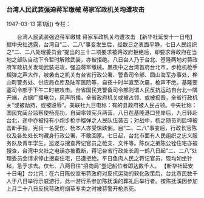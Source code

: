 ### 台湾人民武装强迫蒋军缴械  蒋家军政机关均遭攻击

1947-03-13
第1版()
专栏：

　　台湾人民武装强迫蒋军缴械
    蒋家军政机关均遭攻击
    【新华社延安十一日电】据中央社透露，台湾自“二、二八”事变发生后，经数日之表面平静，七日人民组织之“二、二八处理委员会”提出的三十二项要求被蒋政府拒绝后，即要求蒋政府在当地之部队自动下令暂时解除武装，亦被拒绝。八日台人乃于台北、基隆两地对蒋政府军政机关发动武装进攻，强迫蒋军缴械。黑夜中之台湾首府台北市，步枪机枪手榴弹之声大作，被袭击之机关有台省行政公署、警备司令部、圆山海军办事处，桦山町警务处、供应局仓库及陆军医院等，自夜十时半直至次晨，枪声不绝。基隆要塞司令部于下午二时被攻击。台省国民党警备司令部则谓人民反抗运动自台北一隅开端，占据广播电台，风声所播，全省政府机关或被占领、或被捣毁，全省行政机关“或被劫持，或被殴辱”。美联社九日电称：有的县政府被人民占领。中央社称：国民党闽台监察使杨亮功，自闽率领宪兵两营，八日在基隆港口登岸后，九日转赴台北，途中亦被持有小炮步枪手榴弹之人民队伍袭击；对战中，杨之随员刘启坤被击断手指，宪兵一名受伤，杨本人亦受惊跌倒。目“二、二八”事变后，行政长官陈仪及各处处长均藏身行政公署，不敢回家。七日起，台北市面有人民组织之忠义服务队及青年学生，巡逻与搜查蒋记官员之枪支、文件等。陈仪之弟陈公铨住宅亦被搜查，台湾中央社之电话亦被截断，蒋记台省行政处长周一鹤八日起“二、二八”处理委员会请求停止搜查住宅，已遭拒绝。平日鱼肉人民之蒋记官员，现均如坐针毡，急于求去。仅七、八两日往“招商局”登记船位者即达数千人。
    【新华社延安十日电】台北讯：在六日陈仪宣布蒋政府对反抗运动的软化政策后，台北市民数千人于八日举行示威游行，此一游行系参加陈抚溪的葬礼后举行者。按陈抚溪因参加上月二十八日反抗蒋政府烟草专卖之时被蒋警开枪杀死。
